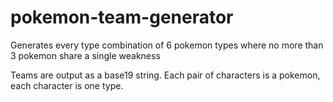 # pokemon-team-generator
Generates every type combination of 6 pokemon types where no more than 3 pokemon share a single weakness

Teams are output as a base19 string. Each pair of characters is a pokemon, each character is one type.
